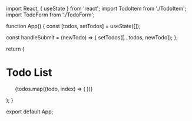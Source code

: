 import React, { useState } from 'react';
import TodoItem from './TodoItem';
import TodoForm from './TodoForm';

function App() {
  const [todos, setTodos] = useState([]);

  const handleSubmit = (newTodo) => {
    setTodos([...todos, newTodo]);
  };

  return (
    <div>
      <h1>Todo List</h1>
      <TodoForm onSubmit={handleSubmit} />
      <ul>
        {todos.map((todo, index) => (
          <TodoItem key={index} text={todo.text} completed={todo.completed} />
        ))}
      </ul>
    </div>
  );
}

export default App;
